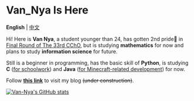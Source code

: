 # Van_Nya Is Here

**English** | [中文](README_CN.md "README_CN.md")

Hi! Here is **Van Nya**, a student younger than 24, has gotten 2nd pride🥈 in [Final Round of The 33rd CChO](https://en.wikipedia.org/wiki/Chinese_Chemistry_Olympiad "Chinese Chemistry Olympiad"), but is studying **mathematics** for now and plans to study **information science** for future.

Still is a beginner in programming, has the basic skill of **Python**, is studying **C** (<u>for schoolwork</u>) and **Java** (<u>for Minecraft-related development</u>) for now.

Follow [**this link**](http://ruavan.one "Van_Nya's Cauldron") to visit my blog ~~(under construction)~~.

[![Van-Nya's GitHub stats](https://github-readme-stats-git-master.van-nya.vercel.app/api?username=Van-Nya&show_icons=true&include_all_commits=true)](https://github.com/anuraghazra/github-readme-stats "GitHub Readme Stats")
